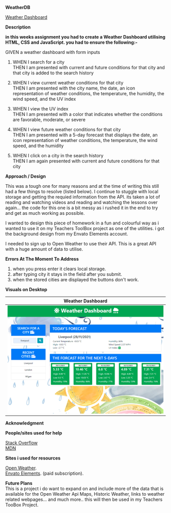 **WeatherDB**

[Weather Dashboard](https://daveydavey1901.github.io/WeatherDB/)

**Description**

**in this weeks assignment you had to create a Weather Dashboard utilising HTML, CSS and JavaScript. you had to ensure the following:-**

GIVEN a weather dashboard with form inputs
 
1. WHEN I search for a city <br> 
      THEN I am presented with current and future conditions for that city and that city is added to the search history
      
2. WHEN I view current weather conditions for that city <br>
      THEN I am presented with the city name, the date, an icon representation of weather conditions, the temperature, the humidity, the wind speed, and the UV index

3. WHEN I view the UV index <br>
      THEN I am presented with a color that indicates whether the conditions are favorable, moderate, or severe

4. WHEN I view future weather conditions for that city <br>
      THEN I am presented with a 5-day forecast that displays the date, an icon representation of weather conditions, the temperature, the wind speed, and the humidity

5. WHEN I click on a city in the search history <br>
      THEN I am again presented with current and future conditions for that city


**Approach / Design**

This was a tough one for many reasons and at the time of writing this still had a few things to resolve (listed below).  I continue to stuggle with local storage and getting the requied information from the API.  its taken a lot of reading and watching videos and reading and watching the lessons over again... the code for this one is a bit messy as i rushed it in the end to try and get as much working as possible.  

I wanted to design this piece of homework in a fun and colourful way as i wanted to use it on my Teachers ToolBox project as one of the utilities.  i got the background design from my Envato Elements account.

I needed to sign up to Open Weather to use their API.  This is a great API with a huge amount of data to utilise. 

**Errors At The Moment To Address**
1.  when you press enter it clears local storage.
2.  after typing city it stays in the field after you submit.
3.  when the stored cities are displayed the buttons don't work.


**Visuals on Desktop**

| Weather Dashboard    |
|----------------------|
|<img src="Assets/weatherdash.png" width="500">|

      
**Acknowledgment**

**People/sites used for help**

  [Stack Overflow](https://stackoverflow.com/)<br>
  [MDN](https://developer.mozilla.org/en-US/)
  
 **Sites i used for resources**
 
  [Open Weather](https://openweathermap.org/api/one-call-api).<br>
  [Envato Elements](https://elements.envato.com/). (paid subscription).
  
**Future Plans**<br>
 This is a project i do want to expand on and include more of the data that is available for the Open Weather Api Maps, Historic Weather, links to weather related webpages... and much more.. this will then be used in my Teachers TooBox Project.
